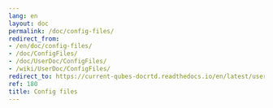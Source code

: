 ```yaml
---
lang: en
layout: doc
permalink: /doc/config-files/
redirect_from:
- /en/doc/config-files/
- /doc/ConfigFiles/
- /doc/UserDoc/ConfigFiles/
- /wiki/UserDoc/ConfigFiles/
redirect_to: https://current-qubes-docrtd.readthedocs.io/en/latest/user/advanced-topics/config-files.html
ref: 180
title: Config files
---
```

